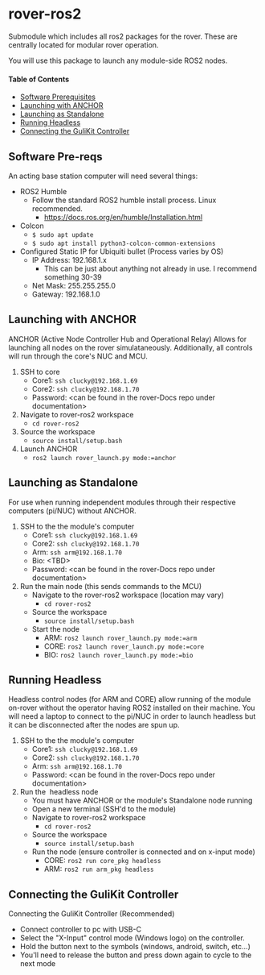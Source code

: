 # rover-ros2

Submodule which includes all ros2 packages for the rover. These are centrally located for modular rover operation.

You will use this package to launch any module-side ROS2 nodes.
<br>
#### Table of Contents

- [Software Prerequisites](##Software-Pre-reqs)
- [Launching with ANCHOR](##Launching-with-ANCHOR)
- [Launching as Standalone](##Launching-as-Standalone)
- [Running Headless](##Running-Headless)
- [Connecting the GuliKit Controller](##Connecting-the-GuliKit-Contoller)


## Software Pre-reqs

An acting base station computer will need several things:

* ROS2 Humble
    * Follow the standard ROS2 humble install process. Linux recommended.
        * https://docs.ros.org/en/humble/Installation.html
* Colcon
    * `$ sudo apt update`
    * `$ sudo apt install python3-colcon-common-extensions`
* Configured Static IP for Ubiquiti bullet (Process varies by OS)
    * IP Address: 192.168.1.x
        * This can be just about anything not already in use. I recommend something 30-39
    * Net Mask: 255.255.255.0
    * Gateway: 192.168.1.0

## Launching with ANCHOR

ANCHOR (Active Node Controller Hub and Operational Relay)
Allows for launching all nodes on the rover simulataneously. Additionally, all controls will run through the core's NUC and MCU.
<br>
1. SSH to core
    * Core1: `ssh clucky@192.168.1.69`
    * Core2: `ssh clucky@192.168.1.70`
    * Password: \<can be found in the rover-Docs repo under documentation>
2. Navigate to rover-ros2 workspace
    * `cd rover-ros2`
3. Source the workspace
    * `source install/setup.bash`
4. Launch ANCHOR
    * `ros2 launch rover_launch.py mode:=anchor`

## Launching as Standalone

For use when running independent modules through their respective computers (pi/NUC) without ANCHOR.

1. SSH to the the module's computer
    * Core1: `ssh clucky@192.168.1.69`
    * Core2: `ssh clucky@192.168.1.70`
    * Arm: `ssh arm@192.168.1.70`
    * Bio: \<TBD>
    * Password: \<can be found in the rover-Docs repo under documentation>
2. Run the main node (this sends commands to the MCU)
    * Navigate to the rover-ros2 workspace (location may vary)
        * `cd rover-ros2`
    * Source the workspace
        * `source install/setup.bash`
    * Start the node
        * ARM: `ros2 launch rover_launch.py mode:=arm`
        * CORE: `ros2 launch rover_launch.py mode:=core`
        * BIO: `ros2 launch rover_launch.py mode:=bio`

## Running Headless

Headless control nodes (for ARM and CORE) allow running of the module on-rover without the operator having ROS2 installed on their machine. You will need a laptop to connect to the pi/NUC in order to launch headless but it can be disconnected after the nodes are spun up.
<br>
1. SSH to the the module's computer
    * Core1: `ssh clucky@192.168.1.69`
    * Core2: `ssh clucky@192.168.1.70`
    * Arm: `ssh arm@192.168.1.70`
    * Password: \<can be found in the rover-Docs repo under documentation>
2. Run the  headless node
    * You must have ANCHOR or the module's Standalone node running
    * Open a new terminal (SSH'd to the module)
    * Navigate to rover-ros2 workspace
        * `cd rover-ros2`
    * Source the workspace
        * `source install/setup.bash`
    * Run the node (ensure controller is connected and on x-input mode)
        * CORE: `ros2 run core_pkg headless`
        * ARM: `ros2 run arm_pkg headless`

## Connecting the GuliKit Controller

Connecting the GuliKit Controller (Recommended)

* Connect controller to pc with USB-C
* Select the "X-Input" control mode (Windows logo) on the controller.
* Hold the button next to the symbols (windows, android, switch, etc...)
* You'll need to release the button and press down again to cycle to the next mode